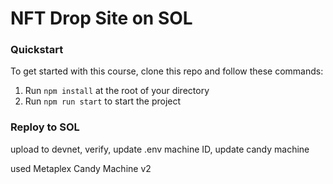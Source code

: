 # NFT Drop Site on SOL

### Quickstart

To get started with this course, clone this repo and follow these commands:

1. Run `npm install` at the root of your directory
2. Run `npm run start` to start the project

### Reploy to SOL

upload to devnet, verify, update .env machine ID, update candy machine

used Metaplex Candy Machine v2

